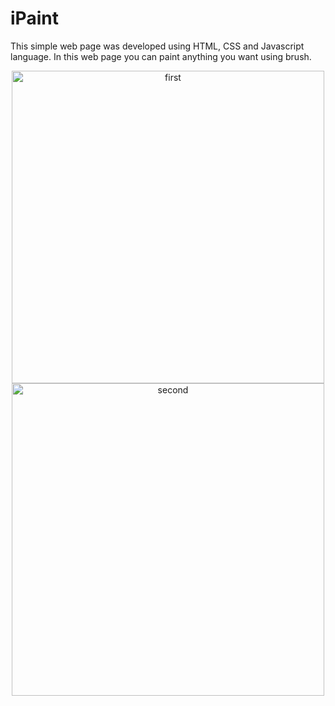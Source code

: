 # iPaint
This simple web page was developed using HTML, CSS and Javascript language. In this web page you can paint anything you want using brush.

<div align="center">
     <img src="https://user-images.githubusercontent.com/106261886/178953561-dc9c1270-7367-4ccf-9878-322299a869c4.PNG" alt="first" width="500">
     <img src="https://user-images.githubusercontent.com/106261886/178954227-66dd2361-0b22-453b-a886-c71163495d45.png" alt="second" width="500">
</div>

